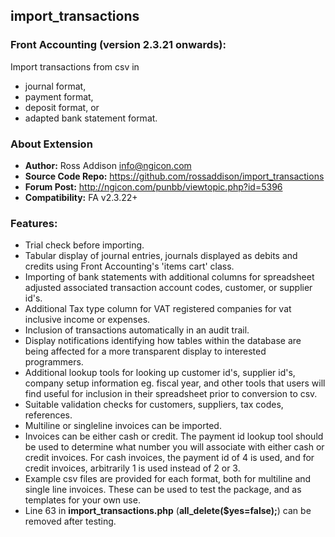 ## import_transactions

### Front Accounting (version 2.3.21 onwards): 
Import transactions from csv in 
* journal format, 
* payment format, 
* deposit format, or 
* adapted bank statement format.

### About Extension
* **Author:** Ross Addison <info@ngicon.com>
* **Source Code Repo:** https://github.com/rossaddison/import_transactions
* **Forum Post:** http://ngicon.com/punbb/viewtopic.php?id=5396
* **Compatibility:** FA v2.3.22+

### Features: 
* Trial check before importing. 
* Tabular display of journal entries, journals displayed as debits and credits using Front Accounting's 'items cart' class. 
* Importing of bank statements with additional columns for spreadsheet adjusted associated transaction account codes, customer, or supplier id's. 
* Additional Tax type column for VAT registered companies for vat inclusive income or expenses. 
* Inclusion of transactions automatically in an audit trail. 
* Display notifications identifying how tables within the database are being affected for a more transparent display to interested programmers. 
* Additional lookup tools for looking up customer id's, supplier id's, company setup information eg. fiscal year, and other tools that users will find useful for inclusion in their spreadsheet prior to conversion to csv. 
* Suitable validation checks for customers, suppliers, tax codes, references. 
* Multiline or singleline invoices can be imported. 
* Invoices can be either cash or credit. The payment id lookup tool should be used to determine what number you will associate with either cash or credit invoices.  For cash invoices, the payment id of 4 is used, and for credit invoices, arbitrarily 1 is used instead of 2 or 3.
* Example csv files are provided for each format, both for multiline and single line invoices. These can be used to test the package, and as templates for your own use.
* Line 63 in **import_transactions.php** (**all_delete($yes=false);**) can be removed after testing.
	